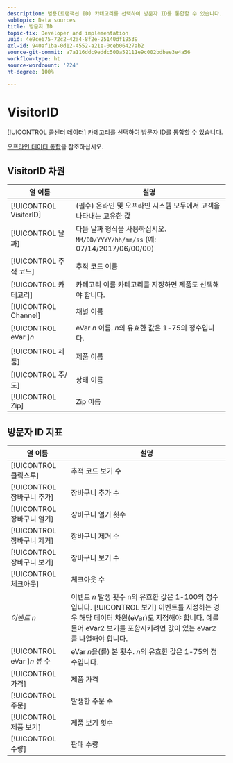```yaml
---
description: 범용(트랜잭션 ID) 카테고리를 선택하여 방문자 ID를 통합할 수 있습니다.
subtopic: Data sources
title: 방문자 ID
topic-fix: Developer and implementation
uuid: 4e9ce675-72c2-42a4-8f2e-25140df19539
exl-id: 940af1ba-0d12-4552-a21e-0ceb06427ab2
source-git-commit: a7a116ddc9eddc500a52111e9c002bdbee3e4a56
workflow-type: ht
source-wordcount: '224'
ht-degree: 100%

---
```


# VisitorID

[!UICONTROL 콜센터 데이터] 카테고리를 선택하여 방문자 ID를 통합할 수 있습니다.

[오프라인 데이터 통합](/help/import/c-data-sources/datasrc-integrating-offline-data.md)을 참조하십시오.

## VisitorID 차원

| 열 이름 | 설명 |
|--- |--- |
| [!UICONTROL VisitorID] | (필수) 온라인 및 오프라인 시스템 모두에서 고객을 나타내는 고유한 값 |
| [!UICONTROL 날짜] | 다음 날짜 형식을 사용하십시오. `MM/DD/YYYY/hh/mm/ss` (예: 07/14/2017/06/00/00) |
| [!UICONTROL 추적 코드] | 추적 코드 이름 |
| [!UICONTROL 카테고리] | 카테고리 이름 카테고리를 지정하면 제품도 선택해야 합니다. |
| [!UICONTROL Channel] | 채널 이름 |
| [!UICONTROL eVar ]*n* | eVar *n* 이름. *n*&#x200B;의 유효한 값은 1-75의 정수입니다. |
| [!UICONTROL 제품] | 제품 이름 |
| [!UICONTROL 주/도] | 상태 이름 |
| [!UICONTROL Zip] | Zip 이름 |

## 방문자 ID 지표

| 열 이름 | 설명 |
| --- | --- |
| [!UICONTROL 클릭스루] | 추적 코드 보기 수 |
| [!UICONTROL 장바구니 추가] | 장바구니 추가 수 |
| [!UICONTROL 장바구니 열기] | 장바구니 열기 횟수 |
| [!UICONTROL 장바구니 제거] | 장바구니 제거 수 |
| [!UICONTROL 장바구니 보기] | 장바구니 보기 수 |
| [!UICONTROL 체크아웃] | 체크아웃 수 |
| *이벤트 n* | 이벤트 *n* 발생 횟수 n의 유효한 값은 1-100의 정수입니다. [!UICONTROL 보기] 이벤트를 지정하는 경우 해당 데이터 차원(eVar)도 지정해야 합니다. 예를 들어 eVar2 보기를 포함시키려면 값이 있는 eVar2를 나열해야 합니다. |
| [!UICONTROL eVar ]*n* 뷰 수 | eVar *n*&#x200B;을(를) 본 횟수. *n*&#x200B;의 유효한 값은 1-75의 정수입니다. |
| [!UICONTROL 가격] | 제품 가격 |
| [!UICONTROL 주문] | 발생한 주문 수 |
| [!UICONTROL 제품 보기] | 제품 보기 횟수 |
| [!UICONTROL 수량] | 판매 수량 |
